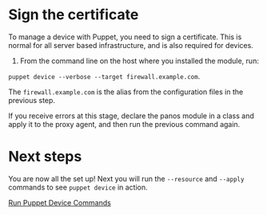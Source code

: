 # Sign the certificate

To manage a device with Puppet, you need to sign a certificate. This is normal for all server based infrastructure, and is also required for devices.

1. From the command line on the host where you installed the module, run: 

`puppet device --verbose --target firewall.example.com`.

The `firewall.example.com` is the alias from the configuration files in the previous step. 

If you receive errors at this stage, declare the panos module in a class and apply it to the proxy agent, and then run the previous command again. 

# Next steps

You are now all the set up! Next you will run the `--resource` and `--apply` commands to see `puppet device` in action.

[Run Puppet Device Commands](./../05-run-puppet-device-commands/README.md)
